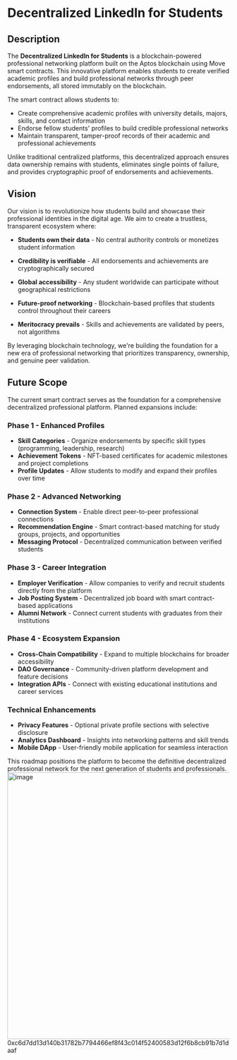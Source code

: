 # Decentralized LinkedIn for Students

## Description

The **Decentralized LinkedIn for Students** is a blockchain-powered professional networking platform built on the Aptos blockchain using Move smart contracts. This innovative platform enables students to create verified academic profiles and build professional networks through peer endorsements, all stored immutably on the blockchain.

The smart contract allows students to:
- Create comprehensive academic profiles with university details, majors, skills, and contact information
- Endorse fellow students' profiles to build credible professional networks
- Maintain transparent, tamper-proof records of their academic and professional achievements

Unlike traditional centralized platforms, this decentralized approach ensures data ownership remains with students, eliminates single points of failure, and provides cryptographic proof of endorsements and achievements.

## Vision

Our vision is to revolutionize how students build and showcase their professional identities in the digital age. We aim to create a trustless, transparent ecosystem where:

- **Students own their data** - No central authority controls or monetizes student information
- **Credibility is verifiable** - All endorsements and achievements are cryptographically secured
- **Global accessibility** - Any student worldwide can participate without geographical restrictions
- **Future-proof networking** - Blockchain-based profiles that students control throughout their careers 

- **Meritocracy prevails** - Skills and achievements are validated by peers, not algorithms

By leveraging blockchain technology, we're building the foundation for a new era of professional networking that prioritizes transparency, ownership, and genuine peer validation.

## Future Scope

The current smart contract serves as the foundation for a comprehensive decentralized professional platform. Planned expansions include:

### Phase 1 - Enhanced Profiles
- **Skill Categories** - Organize endorsements by specific skill types (programming, leadership, research)
- **Achievement Tokens** - NFT-based certificates for academic milestones and project completions
- **Profile Updates** - Allow students to modify and expand their profiles over time

### Phase 2 - Advanced Networking
- **Connection System** - Enable direct peer-to-peer professional connections
- **Recommendation Engine** - Smart contract-based matching for study groups, projects, and opportunities
- **Messaging Protocol** - Decentralized communication between verified students

### Phase 3 - Career Integration
- **Employer Verification** - Allow companies to verify and recruit students directly from the platform
- **Job Posting System** - Decentralized job board with smart contract-based applications
- **Alumni Network** - Connect current students with graduates from their institutions

### Phase 4 - Ecosystem Expansion
- **Cross-Chain Compatibility** - Expand to multiple blockchains for broader accessibility
- **DAO Governance** - Community-driven platform development and feature decisions
- **Integration APIs** - Connect with existing educational institutions and career services

### Technical Enhancements
- **Privacy Features** - Optional private profile sections with selective disclosure
- **Analytics Dashboard** - Insights into networking patterns and skill trends
- **Mobile DApp** - User-friendly mobile application for seamless interaction

This roadmap positions the platform to become the definitive decentralized professional network for the next generation of students and professionals.<img width="1352" height="605" alt="image" src="https://github.com/user-attachments/assets/84edac23-7be3-495f-a73e-26b7deea43fb" />
0xc6d7dd13d140b31782b7794466ef8f43c014f52400583d12f6b8cb91b7d1daaf
